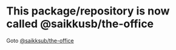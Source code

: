 # This package/repository is now called @saikkusb/the-office
Goto [@saikksub/the-office](https://github.com/saikksub/the-office)